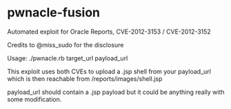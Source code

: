 pwnacle-fusion
==============

Automated exploit for Oracle Reports, CVE-2012-3153 / CVE-2012-3152

Credits to @miss_sudo for the disclosure

Usage: ./pwnacle.rb target_url payload_url

This exploit uses both CVEs to upload a .jsp shell from your payload_url which is then reachable from /reports/images/shell.jsp

payload_url should contain a .jsp payload but it could be anything really with some modification.

